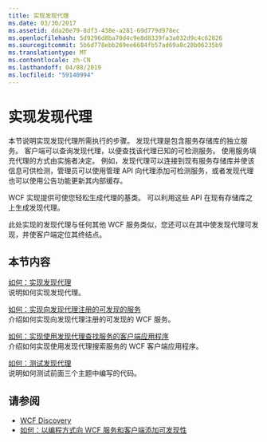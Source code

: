 ```yaml
---
title: 实现发现代理
ms.date: 03/30/2017
ms.assetid: dda20e79-8df3-438e-a281-69d779d978ec
ms.openlocfilehash: 5d9296d8ba70d4c9e8d8339fa3a032d9c4c62826
ms.sourcegitcommit: 5b6d778ebb269ee6684fb57ad69a8c28b06235b9
ms.translationtype: MT
ms.contentlocale: zh-CN
ms.lasthandoff: 04/08/2019
ms.locfileid: "59140994"
---
```

# <a name="implementing-a-discovery-proxy"></a>实现发现代理
本节说明实现发现代理所需执行的步骤。 发现代理是包含服务存储库的独立服务。 客户端可以查询发现代理，以便查找该代理已知的可检测服务。 使用服务填充代理的方式由实施者决定。 例如，发现代理可以连接到现有服务存储库并使该信息可供检测，管理员可以使用管理 API 向代理添加可检测服务，或者发现代理也可以使用公告功能更新其内部缓存。  
  
 WCF 实现提供可使您轻松生成代理的基类。 可以利用这些 API 在现有存储库之上生成发现代理。  
  
 此处实现的发现代理与任何其他 WCF 服务类似，您还可以在其中使发现代理可发现，并使客户端定位其终结点。  
  
## <a name="in-this-section"></a>本节内容  
 [如何：实现发现代理](../../../../docs/framework/wcf/feature-details/how-to-implement-a-discovery-proxy.md)  
 说明如何实现发现代理。  
  
 [如何：实现向发现代理注册的可发现的服务](../../../../docs/framework/wcf/feature-details/discoverable-service-that-registers-with-the-discovery-proxy.md)  
 介绍如何实现向发现代理注册的可发现的 WCF 服务。  
  
 [如何：实现使用发现代理查找服务的客户端应用程序](../../../../docs/framework/wcf/feature-details/client-app-discovery-proxy-to-find-a-service.md)  
 介绍如何实现使用发现代理搜索服务的 WCF 客户端应用程序。  
  
 [如何：测试发现代理](../../../../docs/framework/wcf/feature-details/how-to-test-the-discovery-proxy.md)  
 说明如何测试前面三个主题中编写的代码。  
  
## <a name="see-also"></a>请参阅

- [WCF Discovery](../../../../docs/framework/wcf/feature-details/wcf-discovery.md)
- [如何：以编程方式向 WCF 服务和客户端添加可发现性](../../../../docs/framework/wcf/feature-details/how-to-programmatically-add-discoverability-to-a-wcf-service-and-client.md)

